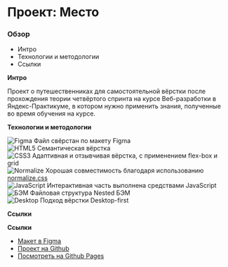 # Проект: Место

### Обзор

- Интро
- Технологии и методологии
- Ссылки

**Интро**

Проект о путешественниках для самостоятельной вёрстки после прохождения теории четвёртого спринта на курсе Веб-разработки в Яндекс-Практикуме, в котором нужно применить знания, полученные во время обучения на курсе.

**Технологии и методологии**

![Figma](https://i.postimg.cc/RFM4dcwP/figma.png) Файл свёрстан по макету Figma\
![HTML5](https://i.postimg.cc/xCtY4cR9/html.png) Семантическая вёрстка\
![CSS3](https://i.postimg.cc/CKCwbvnB/css.png) Адаптивная и отзывчивая вёрстка, с применением flex-box и grid\
![Normalize](https://i.postimg.cc/vTTMFbqf/normalize.png) Хорошая совместимость благодаря использованию [normalize.css](https://github.com/necolas/normalize.css/)\
![JavaScript](https://i.postimg.cc/VL7gk175/js.png) Интерактивная часть выполнена средствами JavaScript\
![БЭМ](https://i.postimg.cc/jjYswV2Y/bem.png) Файловая структура Nested БЭМ\
![Desktop](https://i.postimg.cc/zfNymHnh/monitor.png) Подход вёрстки Desktop-first

**Ссылки**

**Ссылки**

- [Макет в Figma](https://www.figma.com/file/2cn9N9jSkmxD84oJik7xL7/JavaScript.-Sprint-4?node-id=0%3A1)
- [Проект на Github](https://github.com/ivan-lev/mesto)
- [Посмотреть на Github Pages](https://ivan-lev.github.io/mesto/)
